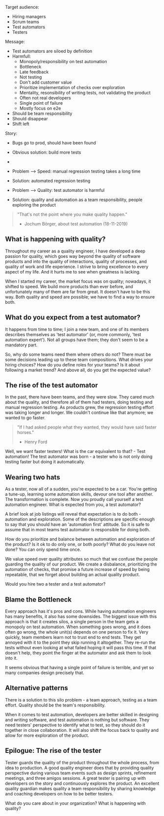Target audience:
 - Hiring managers
 - Scrum teams
 - Test automators
 - Testers

Message:
 - Test automators are siloed by definition
 - Harmfull:
   - Monopoly/responsibility on test automation
   - Bottleneck
   - Late feedback
   - Not testing
   - Don't add customer value
   - Prioritize implementation of checks over exploration
   - Mentality, resonsibility of writing tests, not validating the product
   - Often not real developers
   - Single point of failure
   - Mostly focus on e2e
 - Should be team responsibility
 - Should disappear
 - Shift left





Story:
- Bugs go to prod, should have been found
- Obvious solution: build more tests
- 


- Problem --> Speed: manual regression testing takes a long time
- Solution: automated regression testing
- Problem --> Quality: test automator is harmful
- Solution: quality and automation as a team responsibility, people exploring the product



> "That's not the point where you make quality happen."
> - Jochum Börger, about test automation (18-11-2019)

## What is happening with quality?
Throughout my career as a quality engineer, I have developed a deep passion for quality, which goes way beyond the quality of software products and into the quality of interactions, quality of processes, and quality of work and life experience. I strive to bring excellence to every aspect of my life. And it hurts me to see when greatness is lacking.

When I started my career, the market focus was on quality; nowadays, it shifted to speed. We build more products than ever before, and unfortunately many of them are far from great. It doesn't have to be this way. Both quality and speed are possible; we have to find a way to ensure both.

## What do you expect from a test automator?
It happens from time to time; I join a new team, and one of its members describes themselves as 'test automator' (or, more commonly, 'test automation expert'). Not all groups have them; they don't seem to be a mandatory part.

So, why do some teams need them where others do not? There must be some decisions leading up to these team compositions. What drives your hiring choices? How do you define roles for your teams? Is it about following a market trend? And above all, do you get the expected value?

## The rise of the test automator
In the past, there have been teams, and they were slow. They cared much about the quality, and therefore all of them had testers, doing testing and manual regression testing. As products grew, the regression testing effort was taking longer and longer. We couldn't continue like that anymore; we wanted to go faster.

> "If I had asked people what they wanted, they would have said faster horses." 
> - Henry Ford

Well, we want faster testers! What is the car equivalent to that? - Test automation! The test automator was born - a tester who is not only doing testing faster but doing it automatically.

## Wearing two hats
As a tester, now all of a sudden, you're expected to be a car. You're getting a tune-up, learning some automation skills, devour one tool after another. The transformation is complete. Now you proudly call yourself a test automation engineer. What is expected from you, a test automator?

A brief look at job listings will reveal that expectation is to do both - automation and exploration. Some of the descriptions are specific enough to say that you should have an 'automation first' attitude. So it is safe to assume that in most teams test automator is responsible for doing both.

How do you prioritize and balance between automation and exploration of the product? Is it ok to do only one, or both poorly? What do you leave not done? You can only spend time once.

We value speed over quality attributes so much that we confuse the people guarding the quality of our product. We create a disbalance, prioritizing the automation of checks, that promise a future increase of speed by being repeatable, that we forget about building an actual quality product.

Would you hire two a tester and a test automator?

## Blame the Bottleneck
Every approach has it's pros and cons. While having automation engineers has many benefits, it also has some downsides. The biggest issue with this approach is that it creates silos, a single person in the team gets a monopoly on test automation. When something goes wrong, and it does often go wrong, the whole unit(s) depends on one person to fix it. Very quickly, team members learn not to trust end to end tests. They get annoyed with it to the point they skip running it altogether. They re-run the tests without even looking at what failed hoping it will pass this time. If that doesn't help, they point the finger at the automator and ask them to look into it.

It seems obvious that having a single point of failure is terrible, and yet so many companies design precisely that.

## Alternative patterns
There is a solution to this silo problem - a team approach, testing as a team effort. Quality should be the team's responsibility.

When it comes to test automation, developers are better skilled in designing and writing software, and test automation is nothing but software. They need testers' perspective to identify what to test, so they should do it together in close collaboration. It will also shift the focus back to quality and allow for more exploration of the product.

## Epilogue: The rise of the tester
Tester guards the quality of the product throughout the whole process, from idea to production. A good quality engineer does that by providing quality perspective during various team events such as design sprints, refinement meetings, and three amigos sessions. A great tester is pairing up with developers on the story and continuously explores the product. An excellent quality guardian makes quality a team responsibility by sharing knowledge and coaching developers on how to be better testers.

What do you care about in your organization? What is happening with quality?
